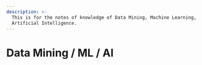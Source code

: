 ```yaml
---
description: >-
  This is for the notes of knowledge of Data Mining, Machine Learning, and
  Artificial Intelligence.
---
```


# Data Mining / ML / AI

